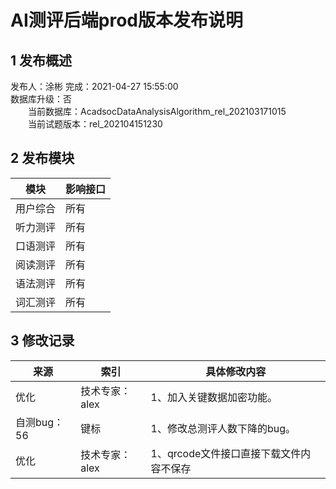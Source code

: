 # AI测评后端prod版本发布说明

## 1 发布概述
发布人：涂彬
完成：2021-04-27 15:55:00<br>
数据库升级：否<br>
&emsp;&emsp;当前数据库：AcadsocDataAnalysisAlgorithm_rel_202103171015<br>
&emsp;&emsp;当前试题版本：rel_202104151230<br>


## 2 发布模块
模块       |影响接口
------------|-----------
用户综合       |所有
听力测评       |所有
口语测评       |所有
阅读测评       |所有
语法测评       |所有
词汇测评       |所有


## 3 修改记录
来源       |索引            |具体修改内容
------------|--------------|------------
优化     |技术专家：alex     |1、加入关键数据加密功能。
自测bug：56     |键标    | 1、修改总测评人数下降的bug。
优化     |技术专家：alex     | 1、qrcode文件接口直接下载文件内容不保存

